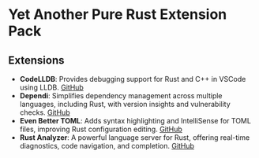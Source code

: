 # Yet Another Pure Rust Extension Pack

## Extensions

* **CodeLLDB**: Provides debugging support for Rust and C++ in VSCode using LLDB. [GitHub](https://github.com/vadimcn/codelldb)
* **Dependi**: Simplifies dependency management across multiple languages, including Rust, with version insights and vulnerability checks. [GitHub](https://github.com/filllabs/dependi)
* **Even Better TOML**: Adds syntax highlighting and IntelliSense for TOML files, improving Rust configuration editing. [GitHub](https://github.com/tamasfe/taplo)
* **Rust Analyzer**: A powerful language server for Rust, offering real-time diagnostics, code navigation, and completion. [GitHub](https://github.com/rust-lang/rust-analyzer)
